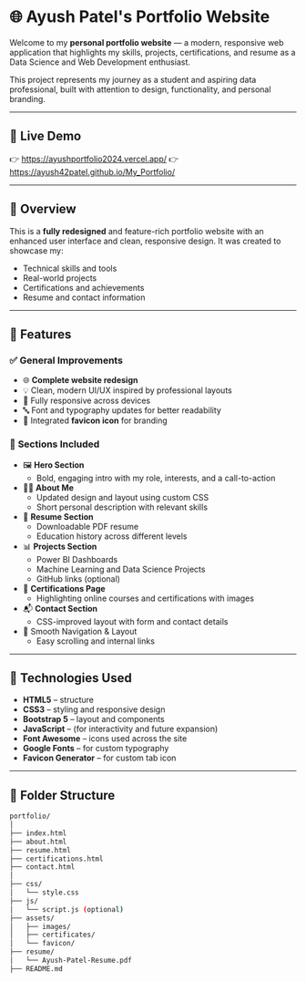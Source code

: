 # 🌐 Ayush Patel's Portfolio Website

Welcome to my **personal portfolio website** — a modern, responsive web application that highlights my skills, projects, certifications, and resume as a Data Science and Web Development enthusiast.

This project represents my journey as a student and aspiring data professional, built with attention to design, functionality, and personal branding.

---

## 🚀 Live Demo

👉 https://ayushportfolio2024.vercel.app/
👉 https://ayush42patel.github.io/My_Portfolio/

---

## 📌 Overview

This is a **fully redesigned** and feature-rich portfolio website with an enhanced user interface and clean, responsive design. It was created to showcase my:

- Technical skills and tools
- Real-world projects
- Certifications and achievements
- Resume and contact information

---

## 🧰 Features

### ✅ General Improvements
- 🌐 **Complete website redesign**
- 💡 Clean, modern UI/UX inspired by professional layouts
- 📱 Fully responsive across devices
- 🔤 Font and typography updates for better readability
- 🎯 Integrated **favicon icon** for branding

### 📄 **Sections Included**
- 🖼️ **Hero Section**  
  - Bold, engaging intro with my role, interests, and a call-to-action
- 🧑‍💼 **About Me**  
  - Updated design and layout using custom CSS  
  - Short personal description with relevant skills
- 📝 **Resume Section**  
  - Downloadable PDF resume  
  - Education history across different levels
- 📊 **Projects Section**  
  - Power BI Dashboards  
  - Machine Learning and Data Science Projects  
  - GitHub links (optional)
- 🏅 **Certifications Page**  
  - Highlighting online courses and certifications with images
- 📬 **Contact Section**  
  - CSS-improved layout with form and contact details
- 🧭 Smooth Navigation & Layout
  - Easy scrolling and internal links

---

## 🎨 Technologies Used

- **HTML5** – structure  
- **CSS3** – styling and responsive design  
- **Bootstrap 5** – layout and components  
- **JavaScript** – (for interactivity and future expansion)  
- **Font Awesome** – icons used across the site  
- **Google Fonts** – for custom typography  
- **Favicon Generator** – for custom tab icon

---

## 📂 Folder Structure

```bash
portfolio/
│
├── index.html
├── about.html
├── resume.html
├── certifications.html
├── contact.html
│
├── css/
│   └── style.css
├── js/
│   └── script.js (optional)
├── assets/
│   ├── images/
│   ├── certificates/
│   └── favicon/
├── resume/
│   └── Ayush-Patel-Resume.pdf
├── README.md
